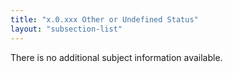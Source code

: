 ```yaml
---
title: "x.0.xxx Other or Undefined Status"
layout: "subsection-list"
---
```


There is no additional subject information available.
